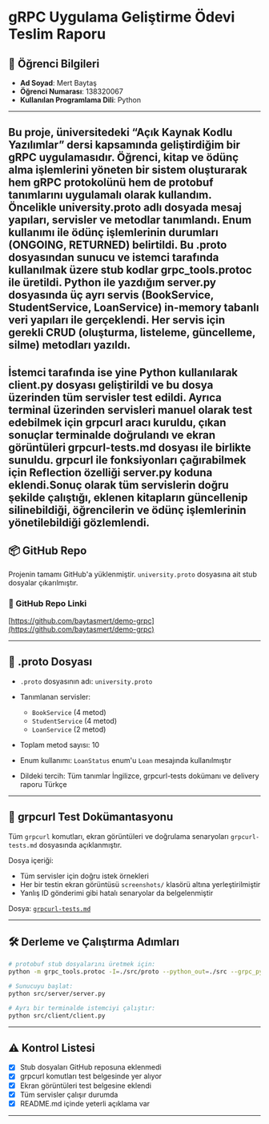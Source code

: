 # gRPC Uygulama Geliştirme Ödevi Teslim Raporu

## 👤 Öğrenci Bilgileri

* **Ad Soyad**: Mert Baytaş
* **Öğrenci Numarası**: 138320067
* **Kullanılan Programlama Dili**: Python
---
Bu proje, üniversitedeki “Açık Kaynak Kodlu Yazılımlar” dersi kapsamında geliştirdiğim bir gRPC uygulamasıdır. Öğrenci, kitap ve ödünç alma işlemlerini yöneten bir sistem oluşturarak hem gRPC protokolünü hem de protobuf tanımlarını uygulamalı olarak kullandım. Öncelikle university.proto adlı dosyada mesaj yapıları, servisler ve metodlar tanımlandı. Enum kullanımı ile ödünç işlemlerinin durumları (ONGOING, RETURNED) belirtildi. Bu .proto dosyasından sunucu ve istemci tarafında kullanılmak üzere stub kodlar grpc_tools.protoc ile üretildi. Python ile yazdığım server.py dosyasında üç ayrı servis (BookService, StudentService, LoanService) in-memory tabanlı veri yapıları ile gerçeklendi. Her servis için gerekli CRUD (oluşturma, listeleme, güncelleme, silme) metodları yazıldı.
---
İstemci tarafında ise yine Python kullanılarak client.py dosyası geliştirildi ve bu dosya üzerinden tüm servisler test edildi. Ayrıca terminal üzerinden servisleri manuel olarak test edebilmek için grpcurl aracı kuruldu,  çıkan sonuçlar terminalde doğrulandı ve ekran görüntüleri grpcurl-tests.md dosyası ile birlikte sunuldu. grpcurl ile fonksiyonları çağırabilmek için Reflection özelliği server.py koduna eklendi.Sonuç olarak tüm servislerin doğru şekilde çalıştığı, eklenen kitapların güncellenip silinebildiği, öğrencilerin ve ödünç işlemlerinin yönetilebildiği gözlemlendi. 
---

## 📦 GitHub Repo

Projenin tamamı GitHub'a yüklenmiştir. `university.proto` dosyasına ait stub dosyalar çıkarılmıştır.

### 🔗 GitHub Repo Linki

[https://github.com/baytasmert/demo-grpc](https://github.com/baytasmert/demo-grpc)

---

## 📄 .proto Dosyası

* `.proto` dosyasının adı: `university.proto`
* Tanımlanan servisler:

  * `BookService` (4 metod)
  * `StudentService` (4 metod)
  * `LoanService` (2 metod)
* Toplam metod sayısı: 10
* Enum kullanımı: `LoanStatus` enum'u `Loan` mesajında kullanılmıştır
* Dildeki tercih: Tüm tanımlar İngilizce, grpcurl-tests dokümanı ve delivery raporu Türkçe

---

## 🧪 grpcurl Test Dokümantasyonu

Tüm `grpcurl` komutları, ekran görüntüleri ve doğrulama senaryoları `grpcurl-tests.md` dosyasında açıklanmıştır.

Dosya içeriği:

* Tüm servisler için doğru istek örnekleri
* Her bir testin ekran görüntüsü `screenshots/` klasörü altına yerleştirilmiştir
* Yanlış ID gönderimi gibi hatalı senaryolar da belgelenmiştir

Dosya: [`grpcurl-tests.md`](https://github.com/baytasmert/demo-grpc/blob/main/grpcurl-tests.md)

---

## 🛠️ Derleme ve Çalıştırma Adımları

```bash
# protobuf stub dosyalarını üretmek için:
python -m grpc_tools.protoc -I=./src/proto --python_out=./src --grpc_python_out=./src ./src/proto/university.proto

# Sunucuyu başlat:
python src/server/server.py

# Ayrı bir terminalde istemciyi çalıştır:
python src/client/client.py
```

---

## ⚠️ Kontrol Listesi

* [x] Stub dosyaları GitHub reposuna eklenmedi
* [x] grpcurl komutları test belgesinde yer alıyor
* [x] Ekran görüntüleri test belgesine eklendi
* [x] Tüm servisler çalışır durumda
* [x] README.md içinde yeterli açıklama var

---


